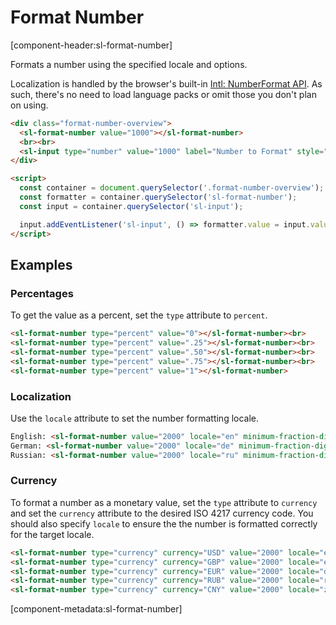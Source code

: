 # Format Number

[component-header:sl-format-number]

Formats a number using the specified locale and options.

Localization is handled by the browser's built-in [Intl: NumberFormat API](https://developer.mozilla.org/en-US/docs/Web/JavaScript/Reference/Global_Objects/Intl/NumberFormat/NumberFormat). As such, there's no need to load language packs or omit those you don't plan on using.

```html preview
<div class="format-number-overview">
  <sl-format-number value="1000"></sl-format-number> 
  <br><br>
  <sl-input type="number" value="1000" label="Number to Format" style="max-width: 180px;"></sl-input>  
</div>

<script>
  const container = document.querySelector('.format-number-overview');
  const formatter = container.querySelector('sl-format-number');
  const input = container.querySelector('sl-input');

  input.addEventListener('sl-input', () => formatter.value = input.value || 0);
</script>
```

## Examples

### Percentages

To get the value as a percent, set the `type` attribute to `percent`.

```html preview
<sl-format-number type="percent" value="0"></sl-format-number><br>
<sl-format-number type="percent" value=".25"></sl-format-number><br>
<sl-format-number type="percent" value=".50"></sl-format-number><br>
<sl-format-number type="percent" value=".75"></sl-format-number><br>
<sl-format-number type="percent" value="1"></sl-format-number>
```

### Localization

Use the `locale` attribute to set the number formatting locale.

```html preview
English: <sl-format-number value="2000" locale="en" minimum-fraction-digits="2"></sl-format-number><br>
German: <sl-format-number value="2000" locale="de" minimum-fraction-digits="2"></sl-format-number><br>
Russian: <sl-format-number value="2000" locale="ru" minimum-fraction-digits="2"></sl-format-number><br>
```

### Currency

To format a number as a monetary value, set the `type` attribute to `currency` and set the `currency` attribute to the desired ISO 4217 currency code. You should also specify `locale` to ensure the the number is formatted correctly for the target locale.

```html preview
<sl-format-number type="currency" currency="USD" value="2000" locale="en-US"></sl-format-number><br>
<sl-format-number type="currency" currency="GBP" value="2000" locale="en-GB"></sl-format-number><br>
<sl-format-number type="currency" currency="EUR" value="2000" locale="de"></sl-format-number><br>
<sl-format-number type="currency" currency="RUB" value="2000" locale="ru"></sl-format-number><br>
<sl-format-number type="currency" currency="CNY" value="2000" locale="zh-cn"></sl-format-number>
```

[component-metadata:sl-format-number]
